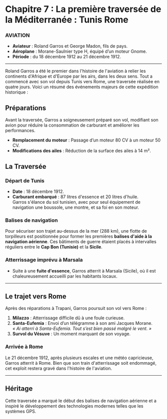 
# Chapitre 7 : La première traversée de la Méditerranée : Tunis Rome

### AVIATION

- **Aviateur** : Roland Garros et George Madon, fils de pays.  
- **Aéroplane** : Morane-Saulnier type H, équipé d’un moteur Gnome.  
- **Période** : du 18 décembre 1912 au 21 décembre 1912.  

---

Roland Garros a été le premier dans l'histoire de l'aviation à relier les continents d'Afrique et d'Europe par les airs, dans les deux sens. Tout a commencé avec son vol depuis Tunis vers Rome, une traversée réalisée en quatre jours. Voici un résumé des événements majeurs de cette expédition historique :

## Préparations

Avant la traversée, Garros a soigneusement préparé son vol, modifiant son avion pour réduire la consommation de carburant et améliorer les performances.

- **Remplacement du moteur** : Passage d’un moteur 80 CV à un moteur 50 CV.
- **Modifications des ailes** : Réduction de la surface des ailes à 14 m².

## La Traversée

### Départ de Tunis

- **Date** : 18 décembre 1912.
- **Carburant embarqué** : 87 litres d'essence et 20 litres d'huile.  
Garros s'élance du sol tunisien, avec pour seul équipement de navigation une boussole, une montre, et sa foi en son moteur.

### Balises de navigation

Pour sécuriser son trajet au-dessus de la mer (288 km), une flotte de torpilleurs est positionnée pour former les premières **balises d'aide à la navigation aérienne**. Ces bâtiments de guerre étaient placés à intervalles réguliers entre le **Cap Bon (Tunisie)** et la **Sicile**.

### Atterrissage imprévu à Marsala

- Suite à une **fuite d'essence**, Garros atterrit à Marsala (Sicile), où il est chaleureusement accueilli par les habitants locaux.

---

## Le trajet vers Rome

Après des réparations à Trapani, Garros poursuit son vol vers Rome :

1. **Milazzo** : Atterrissage difficile dû à une foule curieuse.
2. **Santa-Eufemia** : Envoi d’un télégramme à son ami Jacques Morane.  
   _« Ai atterri à Santa-Eufemia. Tout s’est bien passé malgré le vent. »_
3. **Survol du Vésuve** : Un moment marquant de son voyage.

### Arrivée à Rome

Le 21 décembre 1912, après plusieurs escales et une météo capricieuse, Garros atterrit à Rome. Bien que son train d'atterrissage soit endommagé, cet exploit restera gravé dans l'histoire de l'aviation.

---

## Héritage

Cette traversée a marqué le début des balises de navigation aérienne et a inspiré le développement des technologies modernes telles que les systèmes GPS.
